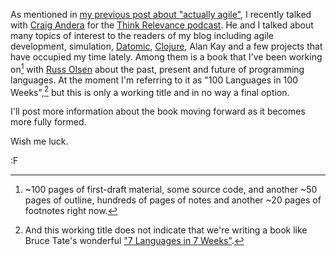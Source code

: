 As mentioned in [my previous post about "actually agile"](http://blog.fogus.me/2012/08/03/everyones-agile/), I recently talked with [Craig Andera](http://www.twitter.com/craigandera) for the [Think Relevance podcast](http://thinkrelevance.com/blog/tags/podcast).  He and I talked about many topics of interest to the readers of my blog including agile development, simulation, [Datomic](http://www.datomic.com), [Clojure](http://www.clojure.org), Alan Kay and a few projects that have occupied my time lately.  Among them is a book that I've been working on[^now] with [Russ Olsen](http://blog.russolsen.com/) about the past, present and future of programming languages.  At the moment I'm referring to it as "100 Languages in 100 Weeks",[^7] but this is only a working title and in no way a final option.

I'll post more information about the book moving forward as it becomes more fully formed.

Wish me luck.

:F

[^now]: ~100 pages of first-draft material, some source code, and another ~50 pages of outline, hundreds of pages of notes and another ~20 pages of footnotes right now.

[^7]: And this working title does not indicate that we're writing a book like Bruce Tate's wonderful ["7 Languages in 7 Weeks"](http://www.amazon.com/Seven-Languages-Weeks-Programming-Programmers/dp/193435659X/?tag=fogus-20).
